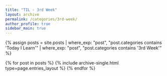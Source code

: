 ```yaml
---
title: "TIL - 3rd Week"
layout: archive
permalink: /categories/3rd-week/
author_profile: true
sidebar_main: true
---
```

{% assign posts = site.posts | where_exp: "post", "post.categories contains 'Today I Learn'" | where_exp: "post", "post.categories contains '3rd Week'" %}

{% for post in posts %}
  {% include archive-single.html type=page.entries_layout %}
{% endfor %}